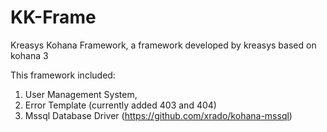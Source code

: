 KK-Frame
========

Kreasys Kohana Framework, a framework developed by kreasys based on kohana 3

This framework included:
1. User Management System,
2. Error Template (currently added 403 and 404)
3. Mssql Database Driver (https://github.com/xrado/kohana-mssql)
